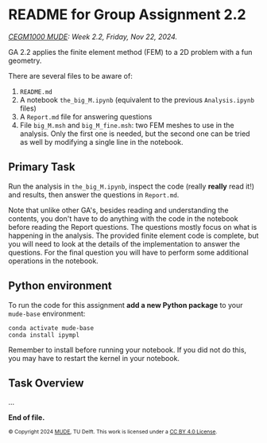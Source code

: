 # README for Group Assignment 2.2

*[CEGM1000 MUDE](http://mude.citg.tudelft.nl/): Week 2.2, Friday, Nov 22, 2024.*

GA 2.2 applies the finite element method (FEM) to a 2D problem with a fun geometry.

There are several files to be aware of:

1. `README.md`
2. A notebook `the_big_M.ipynb` (equivalent to the previous `Analysis.ipynb` files)
3. A `Report.md` file for answering questions
4. File `big_M.msh` and `big_M_fine.msh`: two FEM meshes to use in the analysis. Only the first one is needed, but the second one can be tried as well by modifying a single line in the notebook. 

## Primary Task

Run the analysis in `the_big_M.ipynb`, inspect the code (really **really** read it!) and results, then answer the questions in `Report.md`.

Note that unlike other GA's, besides reading and understanding the contents, you don't have to do anything with the code in the notebook before reading the Report questions. The questions mostly focus on what is happening in the analysis. The provided finite element code is complete, but you will need to look at the details of the implementation to answer the questions. For the final question you will have to perform some additional operations in the notebook.

## Python environment

To run the code for this assignment **add a new Python package** to your `mude-base` environment:

```
conda activate mude-base
conda install ipympl
```
Remember to install before running your notebook. If you did not do this, you may have to restart the kernel in your notebook.

## Task Overview

...


**End of file.**

<span style="font-size: 75%">
&copy; Copyright 2024 <a rel="MUDE" href="http://mude.citg.tudelft.nl/">MUDE</a>, TU Delft. This work is licensed under a <a rel="license" href="http://creativecommons.org/licenses/by/4.0/">CC BY 4.0 License</a>.
